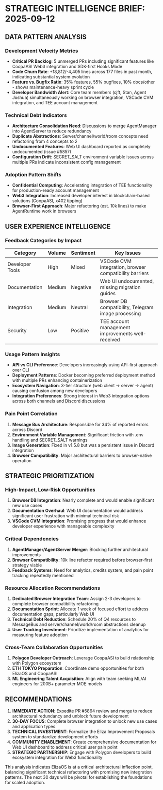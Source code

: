 # STRATEGIC INTELLIGENCE BRIEF: 2025-09-12

## DATA PATTERN ANALYSIS

### Development Velocity Metrics
* **Critical PR Backlog**: 5 unmerged PRs including significant features like CoopaASI Web3 integration and SDK-first Hooks Mode
* **Code Churn Rate**: +18,812/-4,405 lines across 177 files in past month, indicating substantial system evolution
* **Feature vs. Bugfix Ratio**: 35% features, 55% bugfixes, 10% docs/other - shows maintenance-heavy sprint cycle
* **Developer Bandwidth Alert**: Core team members (cjft, Stan, Agent Joshua) simultaneously working on browser integration, VSCode CVM integration, and TEE account management

### Technical Debt Indicators
* **Architecture Consolidation Need**: Discussions to merge AgentManager into AgentServer to reduce redundancy
* **Duplicate Abstractions**: Server/channel/world/room concepts need refactoring from 4 concepts to 2
* **Undocumented Features**: Web UI dashboard reported as completely undocumented (issue #5857)
* **Configuration Drift**: SECRET_SALT environment variable issues across multiple PRs indicate inconsistent config management

### Adoption Pattern Shifts
* **Confidential Computing**: Accelerating integration of TEE functionality for production-ready account management
* **Web3 Integration**: Increased developer interest in blockchain-based solutions (CoopaASI, x402 tipping)
* **Browser-First Approach**: Major refactoring (est. 10k lines) to make AgentRuntime work in browsers

## USER EXPERIENCE INTELLIGENCE

### Feedback Categories by Impact
| Category | Volume | Sentiment | Key Issues |
|----------|--------|-----------|------------|
| Developer Tools | High | Mixed | VSCode CVM integration, browser compatibility barriers |
| Documentation | Medium | Negative | Web UI undocumented, missing migration guides |
| Integration | Medium | Neutral | Browser DB compatibility, Telegram image processing |
| Security | Low | Positive | TEE account management improvements well-received |

### Usage Pattern Insights
* **API vs CLI Preference**: Developers increasingly using API-first approach over CLI
* **Deployment Patterns**: Docker becoming preferred deployment method with multiple PRs enhancing containerization
* **Ecosystem Navigation**: 3-tier structure (web client → server → agent) causing confusion among new developers
* **Integration Preferences**: Strong interest in Web3 integration options across both channels and Discord discussions

### Pain Point Correlation
1. **Message Bus Architecture**: Responsible for 34% of reported errors across Discord
2. **Environment Variable Management**: Significant friction with .env handling and SECRET_SALT warnings
3. **Image Generation**: Fixed in v1.5.8 but was a persistent issue in Discord integration
4. **Browser Compatibility**: Major architectural barriers to browser-native operation

## STRATEGIC PRIORITIZATION

### High-Impact, Low-Risk Opportunities
1. **Browser DB Integration**: Nearly complete and would enable significant new use cases
2. **Documentation Overhaul**: Web UI documentation would address significant user frustration with minimal technical risk
3. **VSCode CVM Integration**: Promising progress that would enhance developer experience with manageable complexity

### Critical Dependencies
1. **AgentManager/AgentServer Merger**: Blocking further architectural improvements
2. **Browser Compatibility**: 10k line refactor required before browser-first strategy viable
3. **Feedback Systems**: Need for analytics, credits system, and pain point tracking repeatedly mentioned

### Resource Allocation Recommendations
1. **Dedicated Browser Integration Team**: Assign 2-3 developers to complete browser compatibility refactoring
2. **Documentation Sprint**: Allocate 1 week of focused effort to address documentation gaps, particularly Web UI
3. **Technical Debt Reduction**: Schedule 20% of Q4 resources to MessageBus and server/channel/world/room abstractions cleanup
4. **User Tracking Investment**: Prioritize implementation of analytics for measuring feature adoption

### Cross-Team Collaboration Opportunities
1. **Polygon Developer Outreach**: Leverage CoopaASI to build relationship with Polygon ecosystem
2. **ETH TOKYO Preparation**: Coordinate demo opportunities for both ElizaOS and CoopaASI
3. **ML Engineering Talent Acquisition**: Align with team seeking ML/AI engineers for 200B+ parameter MOE models

## RECOMMENDATIONS

1. **IMMEDIATE ACTION**: Expedite PR #5864 review and merge to reduce architectural redundancy and unblock future development
2. **30-DAY FOCUS**: Complete browser integration to unlock new use cases and application types
3. **TECHNICAL INVESTMENT**: Formalize the Eliza Improvement Proposals system to standardize development efforts
4. **COMMUNITY ENABLEMENT**: Create comprehensive documentation for Web UI dashboard to address critical user pain point
5. **STRATEGIC PARTNERSHIP**: Engage with Polygon developers to build ecosystem integration for Web3 functionality

This analysis indicates ElizaOS is at a critical architectural inflection point, balancing significant technical refactoring with promising new integration patterns. The next 30 days will be pivotal for establishing the foundations for scaled adoption.